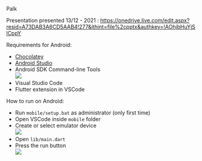 Palk

Presentation presented 13/12 - 2021 : https://onedrive.live.com/edit.aspx?resid=A73DAB3A6CD5AAB4!277&ithint=file%2cpptx&authkey=!AOhjbHuYjSlCppY

Requirements for Android:
- [Chocolatey](https://chocolatey.org/install)
- [Android Studio](https://developer.android.com/studio)
- Android SDK Command-line Tools  
![](https://i.imgur.com/DKCaaI2.png)
- Visual Studio Code
- Flutter extension in VSCode

How to run on Android:
- Run `mobile/setup.bat` as administrator (only first time)
- Open VSCode inside `mobile` folder
- Create or select emulator device  
![](https://i.imgur.com/uaBVHnl.png)
- Open `lib/main.dart`
- Press the run button  
![](https://i.imgur.com/5NIiKO8.png)
